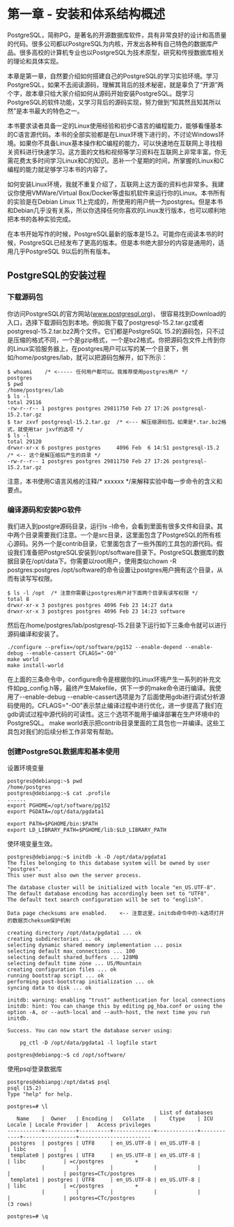 # 第一章 - 安装和体系结构概述

PostgreSQL，简称PG，是著名的开源数据库软件，具有非常良好的设计和高质量的代码。很多公司都以PostgreSQL为内核，开发出各种有自己特色的数据库产品。很多高校的计算机专业也以PostgreSQL为技术原型，研究和传授数据库相关的理论和具体实现。

本章是第一章，自然要介绍如何搭建自己的PostgreSQL的学习实验环境。学习PostgreSQL，如果不去阅读源码，理解其背后的技术秘密，就是辜负了“开源”两个字，故本章只给大家介绍如何从源码开始安装PostgreSQL。既学习PostgreSQL的软件功能，又学习背后的源码实现，努力做到“知其然且知其所以然”是本书最大的特色之一。

本书要求读者具备一定的Linux使用经验和初步C语言的编程能力，能够看懂基本的C语言源代码。本书的全部实验都是在Linux环境下进行的，不讨论Windows环境。如果你不具备Linux基本操作和C编程的能力，可以快速地在互联网上寻找相关资料进行快速学习。这方面的文档和视频等学习资料在互联网上非常丰富。你无需花费太多时间学习Linux和C的知识。恶补一个星期的时间，所掌握的Linux和C编程的能力就足够学习本书的内容了。

如何安装Linux环境，我就不重复介绍了，互联网上这方面的资料也非常多。我建议你使用VMWare/Virtual Box/Docker等虚拟机软件来运行你的Linux。本书所有的实验是在Debian Linux 11上完成的，所使用的用户统一为postgres。但是本书和Debian几乎没有关系，所以你选择任何你喜欢的Linux发行版本，也可以顺利地把本书的各种实验完成。

在本书开始写作的时候，PostgreSQL最新的版本是15.2。可能你在阅读本书的时候，PostgreSQL已经发布了更高的版本。但是本书绝大部分的内容是通用的，适用几乎PostgreSQL 9以后的所有版本。

## PostgreSQL的安装过程

### 下载源码包
你访问PostgreSQL的官方网站(www.postgresql.org)，  很容易找到Download的入口，选择下载源码包到本地。例如我下载了postgresql-15.2.tar.gz或者postgresql-15.2.tar.bz2两个文件。它们都是PostgreSQL 15.2的源码包，只不过是压缩的格式不同，一个是gzip格式，一个是bz2格式。你把源码包文件上传到你的Linux实验服务器上，在postgres用户可以写的某一个目录下，例如/home/postgres/lab，就可以把源码包解开，如下所示：
```
$ whoami    /* <----- 任何用户都可以。我推荐使用postgres用户 */
postgres
$ pwd
/home/postgres/lab
$ ls -l
total 29116
-rw-r--r-- 1 postgres postgres 29811750 Feb 27 17:26 postgresql-15.2.tar.gz
$ tar zxvf postgresql-15.2.tar.gz  /* <--- 解压缩源码包。如果是*.tar.bz2格式，就使用tar jxvf的选项 */
$ ls -l
total 29120
drwxr-xr-x 6 postgres postgres     4096 Feb  6 14:51 postgresql-15.2   /* <-- 这个是解压缩后产生的目录 */
-rw-r--r-- 1 postgres postgres 29811750 Feb 27 17:26 postgresql-15.2.tar.gz
```
注意，本书使用C语言风格的注释/* xxxxxx */来解释实验中每一步命令的含义和要点。

### 编译源码和安装PG软件
我们进入到postgre源码目录，运行ls -l命令，会看到里面有很多文件和目录。其中两个目录需要我们注意。一个是src目录，这里面包含了PostgreSQL的所有核心源码。另外一个是contrib目录，它里面包含了一些外围的工具包的源代码。假设我们准备把PostgreSQL安装到/opt/software目录下。PostgreSQL数据库的数据目录在/opt/data下。你需要以root用户，使用类似chown -R postgres:postgres /opt/software的命令设置让postgres用户拥有这个目录，从而有读写写权限。
```
$ ls -l /opt  /* 注意你需要让postgres用户对下面两个目录有读写权限 */
total 8   
drwxr-xr-x 3 postgres postgres 4096 Feb 23 14:27 data      
drwxr-xr-x 3 postgres postgres 4096 Feb 23 14:23 software  
```
然后在/home/postgres/lab/postgresql-15.2目录下运行如下三条命令就可以进行源码编译和安装了。
```
./configure --prefix=/opt/software/pg152 --enable-depend --enable-debug --enable-cassert CFLAGS="-O0"
make world
make install-world
```
在上面的三条命令中，configure命令是根据你的Linux环境产生一系列的补充文件如pg_config.h等，最终产生Makefile，供下一步的make命令进行编译。我使用了--enable-debug --enable-cassert选项是为了后面使用gdb进行调试分析源码使用的。CFLAGS="-O0"表示禁止编译过程中进行优化，进一步提高了我们在gdb调试过程中源代码的可读性。这三个选项不能用于编译部署在生产环境中的PostgreSQL。
make world表示把contrib目录里面的工具包也一并编译。这些工具包对我们的后续分析工作非常有帮助。

### 创建PostgreSQL数据库和基本使用
设置环境变量
```
postgres@debianpg:~$ pwd
/home/postgres
postgres@debianpg:~$ cat .profile
......
export PGHOME=/opt/software/pg152
export PGDATA=/opt/data/pgdata1

export PATH=$PGHOME/bin:$PATH
export LD_LIBRARY_PATH=$PGHOME/lib:$LD_LIBRARY_PATH

```
使环境变量生效。

```
postgres@debianpg:~$ initdb -k -D /opt/data/pgdata1
The files belonging to this database system will be owned by user "postgres".
This user must also own the server process.

The database cluster will be initialized with locale "en_US.UTF-8".
The default database encoding has accordingly been set to "UTF8".
The default text search configuration will be set to "english".

Data page checksums are enabled.    <-- 注意这里，initdb命令中的-k选项打开的数据页cheksum保护机制

creating directory /opt/data/pgdata1 ... ok
creating subdirectories ... ok
selecting dynamic shared memory implementation ... posix
selecting default max_connections ... 100
selecting default shared_buffers ... 128MB
selecting default time zone ... US/Mountain
creating configuration files ... ok
running bootstrap script ... ok
performing post-bootstrap initialization ... ok
syncing data to disk ... ok

initdb: warning: enabling "trust" authentication for local connections
initdb: hint: You can change this by editing pg_hba.conf or using the option -A, or --auth-local and --auth-host, the next time you run initdb.

Success. You can now start the database server using:

    pg_ctl -D /opt/data/pgdata1 -l logfile start

postgres@debianpg:~$ cd /opt/software/
```
使用psql登录数据库
```
postgres@debianpg:/opt/data$ psql
psql (15.2)
Type "help" for help.

postgres=# \l
                                                 List of databases
   Name    |  Owner   | Encoding |   Collate   |    Ctype    | ICU Locale | Locale Provider |   Access privileges
-----------+----------+----------+-------------+-------------+------------+-----------------+-----------------------
 postgres  | postgres | UTF8     | en_US.UTF-8 | en_US.UTF-8 |            | libc            |
 template0 | postgres | UTF8     | en_US.UTF-8 | en_US.UTF-8 |            | libc            | =c/postgres          +
           |          |          |             |             |            |                 | postgres=CTc/postgres
 template1 | postgres | UTF8     | en_US.UTF-8 | en_US.UTF-8 |            | libc            | =c/postgres          +
           |          |          |             |             |            |                 | postgres=CTc/postgres
(3 rows)

postgres=# \q

```


